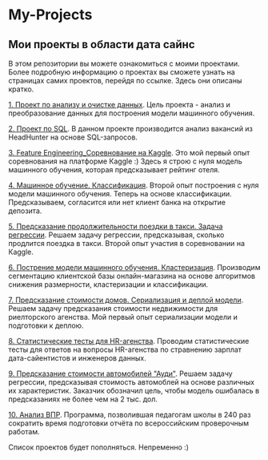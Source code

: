 # My-Projects
## Мои проекты в области дата сайнс

В этом репозитории вы можете ознакомиться с моими проектами. Более подробную информацию о проектах вы сможете узнать на страницах самих проектов, перейдя по ссылке. Здесь они описаны кратко.

[1. Проект по анализу и очистке данных](https://github.com/MorozovOV/My-Projects/tree/master/Проект%20по%20анализу%20и%20очистке%20данных). Цель проекта -  анализ и преобразование данных для построения модели машинного обучения.

[2. Проект по SQL](https://github.com/MorozovOV/My-Projects/tree/master/Проект%20по%20SQL). В данном проекте производится анализ вакансий из HeadHunter на основе SQL-запросов.

[3. Feature Engineering_Соревнование на Kaggle](https://github.com/MorozovOV/My-Projects/tree/master/Feature%20Engineering_Соревнование%20на%20Kaeggle). Это мой первый опыт соревнования на платформе Кaggle :) Здесь я строю с нуля модель машинного обучения, которая предсказывает рейтинг отеля.

[4. Машинное обучение. Классификация](https://github.com/MorozovOV/My-Projects/tree/master/Машинное%20обучение.%20Классификация). Второй опыт построения с нуля модели машинного обучения. Теперь на основе классификации. Предсказываем, согласится или нет клиент банка на открытие депозита.

[5. Предсказание продолжительности поездки в такси. Задача регрессии](https://github.com/MorozovOV/My-Projects/tree/master/Проект%20по%20линейной%20регрессии). Решаем задачу регрессии, предсказывая, сколько продлится поездка в такси. Второй опыт участия в соревновании на Кaggle.

[6. Пострение модели машинного обучения. Кластеризация](https://github.com/MorozovOV/My-Projects/tree/master/Проект%20по%20кластеризации). Производим сегментацию клиентской базы онлайн-магазина на основе алгоритмов снижения размерности, кластеризации и классификации.

[7. Предсказание стоимости домов. Сериализация и деплой модели](https://github.com/MorozovOV/My-Projects/blob/master/Предсказание%20стоимости%20домов/README.md). Решаем задачу предсказания стоимости недвижимости для риелторского агенства. Мой первый опыт сериализации модели и подготовки к деплою.

[8. Статистические тесты для HR-агенства](https://github.com/MorozovOV/My-Projects/tree/master/Статистические%20тесты). Проводим статистические тесты для ответов на вопросы HR-агенства по стравнению зарплат дата-сайентистов и инженеров данных.

[9. Предсказание стоимости автомобилей "Ауди"](https://github.com/MorozovOV/My-Projects/blob/master/Предсказание%20стоимости%20автомобилей%20%22Ауди%22.%20Регрессия/README.md#Оглавление). Решаем задачу регрессии, предсказывая стоимость автомоблей на основе различных их характеристик. Заказчик обозначил цель, чтобы модель ошибалась в предсказаниях не более чем на 2 тыс. дол.

[10. Анализ ВПР](https://github.com/MorozovOV/VPR_analyse/blob/master/README.md). Программа, позволившая педагогам школы в 240 раз сократить время подготовки отчёта по всероссийским проверочным работам.

Список проектов будет пополняться. Непременно :)

